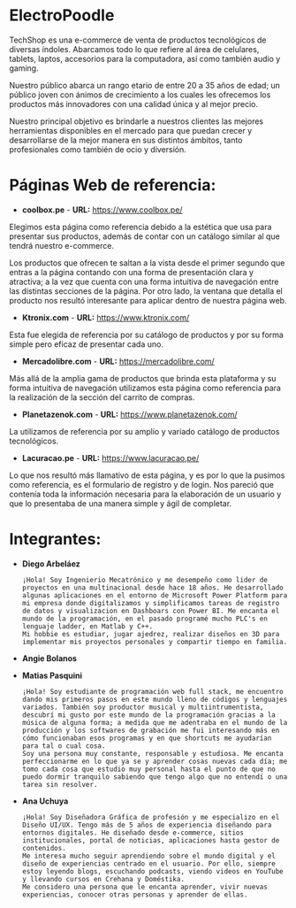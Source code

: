 # ElectroPoodle

TechShop es una e-commerce de venta de productos tecnológicos de diversas índoles. Abarcamos todo lo que refiere al área de celulares, tablets, laptos, accesorios para la computadora, así como también audio y gaming.

Nuestro público abarca un rango etario de entre 20 a 35 años de edad; un público joven con ánimos de crecimiento a los cuales les ofrecemos los productos más innovadores con una calidad única y al mejor precio.

Nuestro principal objetivo es brindarle a nuestros clientes las mejores herramientas disponibles en el mercado para que puedan crecer y desarrollarse de la mejor manera en sus distintos ámbitos, tanto profesionales como también de ocio y diversión.

# Páginas Web de referencia:

- **coolbox.pe** - **URL:** https://www.coolbox.pe/

Elegimos esta página como referencia debido a la estética que usa para presentar sus productos, además de contar con un catálogo similar al que tendrá nuestro e-commerce.

Los productos que ofrecen te saltan a la vista desde el primer segundo que entras a la página contando con una forma de presentación clara y atractiva; a la vez que cuenta con una forma intuitiva de navegación entre las distintas secciones de la página. Por otro lado, la ventana que detalla el producto nos resultó interesante para aplicar dentro de nuestra página web.

- **Ktronix.com** - **URL:** https://www.ktronix.com/

Esta fue elegida de referencia por su catálogo de productos y por su forma simple pero eficaz de presentar cada uno.

- **Mercadolibre.com** - **URL:** https://mercadolibre.com/

Más allá de la amplia gama de productos que brinda esta plataforma y su forma intuitiva de navegación utilizamos esta página como referencia para la realización de la sección del carrito de compras.

- **Planetazenok.com** - **URL:** https://www.planetazenok.com/

La utilizamos de referencia por su amplio y variado catálogo de productos tecnológicos.

- **Lacuracao.pe** - **URL:** https://www.lacuracao.pe/

Lo que nos resultó más llamativo de esta página, y es por lo que la pusimos como referencia, es el formulario de registro y de login. Nos pareció que contenía toda la información necesaria para la elaboración de un usuario y que lo presentaba de una manera simple y ágil de completar.

# Integrantes:

- **Diego Arbeláez**

      ¡Hola! Soy Ingenierio Mecatrónico y me desempeño como lider de proyectos en una multinacional desde hace 18 años. He desarrollado algunas aplicaciones en el entorno de Microsoft Power Platform para mi empresa donde digitalizamos y simplificamos tareas de registro de datos y visualizacion en Dashboars con Power BI. Me encanta el mundo de la programación, en el pasado programé mucho PLC's en lenguaje ladder, en Matlab y C++.
      Mi hobbie es estudiar, jugar ajedrez, realizar diseños en 3D para implementar mis proyectos personales y compartir tiempo en familia.

- **Angie Bolanos**

- **Matias Pasquini**

      ¡Hola! Soy estudiante de programación web full stack, me encuentro dando mis primeros pasos en este mundo lleno de códigos y lenguajes variados. También soy productor musical y multiintrumentista, descubrí mi gusto por este mundo de la programación gracias a la música de alguna forma; a medida que me adentraba en el mundo de la producción y los softwares de grabación me fui interesando más en cómo funcionaban esos programas y en que shortcuts me ayudarían para tal o cual cosa.
      Soy una persona muy constante, responsable y estudiosa. Me encanta perfeccionarme en lo que ya se y aprender cosas nuevas cada día; me tomo cada cosa que estudio muy personal hasta el punto de que no puedo dormir tranquilo sabiendo que tengo algo que no entendí o una tarea sin resolver.

- **Ana Uchuya**

      ¡Hola! Soy Diseñadora Gráfica de profesión y me especializo en el Diseño UI/UX. Tengo más de 5 años de experiencia diseñando para entornos digitales. He diseñado desde e-commerce, sitios institucionales, portal de noticias, aplicaciones hasta gestor de contenidos.
      Me interesa mucho seguir aprendiendo sobre el mundo digital y el diseño de experiencias centrado en el usuario. Por ello, siempre estoy leyendo blogs, escuchando podcasts, viendo videos en YouTube y llevando cursos en Crehana y Doméstika.
      Me considero una persona que le encanta aprender, vivir nuevas experiencias, conocer otras personas y aprender de ellas.

